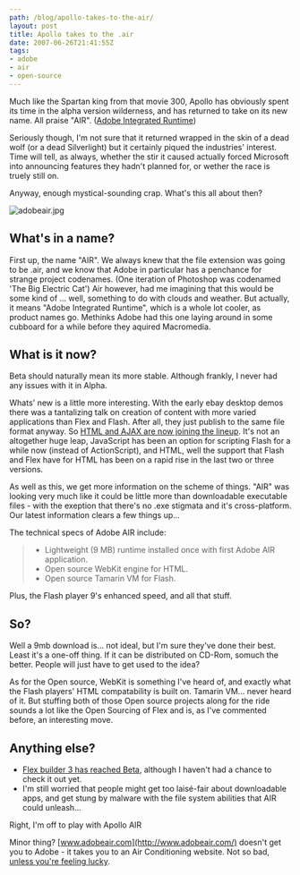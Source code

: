 ```yaml
---
path: /blog/apollo-takes-to-the-air/
layout: post
title: Apollo takes to the .air
date: 2007-06-26T21:41:55Z
tags:
- adobe
- air
- open-source
---
```


Much like the Spartan king from that movie 300, Apollo has obviously spent its time in the alpha version wilderness, and has returned to take on its new name. All praise "AIR". ([Adobe Integrated Runtime](http://labs.adobe.com/technologies/air/ "Open this link in a new window."))

Seriously though, I'm not sure that it returned wrapped in the skin of a dead wolf (or a dead Silverlight) but it certainly piqued the industries' interest. Time will tell, as always, whether the stir it caused actually forced Microsoft into announcing features they hadn't planned for, or wether the race is truely still on.

Anyway, enough mystical-sounding crap. What's this all about then?

![adobeair.jpg](http://uploads.psyked.co.uk/2007/06/adobeair.jpg)

## What's in a name?

First up, the name "AIR". We always knew that the file extension was going to be .air, and we know that Adobe in particular has a penchance for strange project codenames. (One iteration of Photoshop was codenamed 'The Big Electric Cat') Air however, had me imagining that this would be some kind of ... well, something to do with clouds and weather. But actually, it means "Adobe Integrated Runtime", which is a whole lot cooler, as product names go. Methinks Adobe had this one laying around in some cubboard for a while before they aquired Macromedia.

## What is it now?

Beta should naturally mean its more stable. Although frankly, I never had any issues with it in Alpha.

Whats' new is a little more interesting. With the early ebay desktop demos there was a tantalizing talk on creation of content with more varied applications than Flex and Flash. After all, they just publish to the same file format anyway. So [HTML and AJAX are now joining the lineup](http://labs.adobe.com/technologies/air/develop_ajax.html "Open this link in a new window."). It's not an altogether huge leap, JavaScript has been an option for scripting Flash for a while now (instead of ActionScript), and HTML, well the support that Flash and Flex have for HTML has been on a rapid rise in the last two or three versions.

As well as this, we get more information on the scheme of things. "AIR" was looking very much like it could be little more than downloadable executable files - with the exeption that there's no .exe stigmata and it's cross-platform. Our latest information clears a few things up...

The technical specs of Adobe AIR include:

> *   Lightweight (9 MB) runtime installed once with first Adobe AIR application.
> *   Open source WebKit engine for HTML.
> *   Open source Tamarin VM for Flash.

Plus, the Flash player 9's enhanced speed, and all that stuff.

## So?

Well a 9mb download is... not ideal, but I'm sure they've done their best. Least it's a one-off thing. If it can be distributed on CD-Rom, somuch the better. People will just have to get used to the idea?

As for the Open source, WebKit is something I've heard of, and exactly what the Flash players' HTML compatability is built on. Tamarin VM... never heard of it. But stuffing both of those Open source projects along for the ride sounds a lot like the Open Sourcing of Flex and is, as I've commented before, an interesting move.

## Anything else?

*   [Flex builder 3 has reached Beta](http://labs.adobe.com/technologies/flex/sdk/flex3sdk.html?e=labs_adobeflexbuilder3 "Open this link in a new window."), although I haven't had a chance to check it out yet.
*   I'm still worried that people might get too laisé-fair about downloadable apps, and get stung by malware with the file system abilities that AIR could unleash...

Right, I'm off to play with Apollo AIR

Minor thing? [www.adobeair.com](http://www.adobeair.com/) doesn't get you to Adobe - it takes you to an Air Conditioning website. Not so bad, [unless you're feeling lucky](http://www.google.com/search?q=adobe+air "Open this link in a new window.").